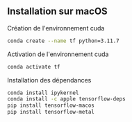 ## Installation sur macOS

Création de l'environnement cuda
```sh
conda create --name tf python=3.11.7
```

Activation de l'environnement cuda
```sh
conda activate tf
```

Installation des dépendances
```sh
conda install ipykernel
conda install -c apple tensorflow-deps
pip install tensorflow-macos
pip install tensorflow-metal
```


